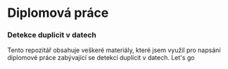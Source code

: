 # Diplomová práce
### Detekce duplicit v datech

Tento repozitář obsahuje veškeré materiály, které jsem využil pro napsání diplomové práce zabývající se detekcí duplicit v datech. Let's go